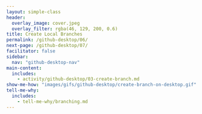 ```yaml
---
layout: simple-class
header:
  overlay_image: cover.jpeg
  overlay_filter: rgba(46, 129, 200, 0.6)
title: Create Local Branches
permalink: /github-desktop/06/
next-page: /github-desktop/07/
facilitator: false
sidebar:
  nav: "github-desktop-nav"
main-content:
  includes:
    - activity/github-desktop/03-create-branch.md
show-me-how: "images/gifs/github-desktop/create-branch-on-desktop.gif"
tell-me-why:
  includes:
    - tell-me-why/branching.md
---
```

